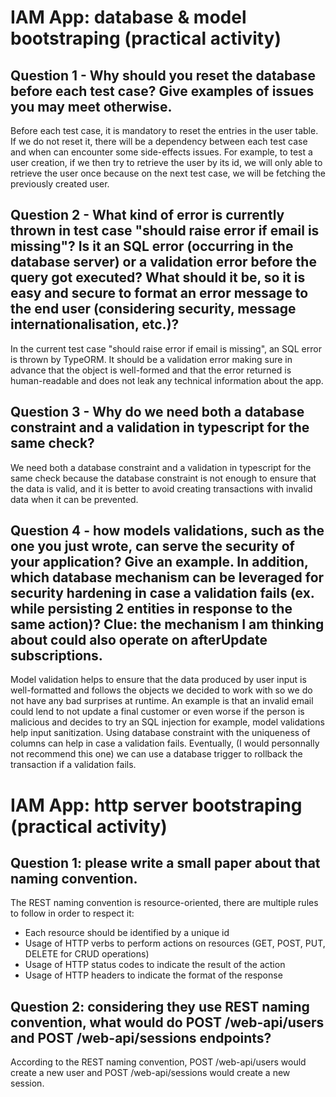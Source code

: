 # IAM App: database & model bootstraping (practical activity)

## Question 1 - Why should you reset the database before each test case? Give examples of issues you may meet otherwise.
Before each test case, it is mandatory to reset the entries in the user table. If we do not reset it, there will be a dependency between each test case and when can encounter some side-effects issues. For example, to test a user creation, if we then try to retrieve the user by its id, we will only able to retrieve the user once because on the next test case, we will be fetching the previously created user.

## Question 2 - What kind of error is currently thrown in test case "should raise error if email is missing"? Is it an SQL error (occurring in the database server) or a validation error before the query got executed? What should it be, so it is easy and secure to format an error message to the end user (considering security, message internationalisation, etc.)?
In the current test case "should raise error if email is missing", an SQL error is thrown by TypeORM. It should be a validation error making sure in advance that the object is well-formed and that the error returned is human-readable and does not leak any technical information about the app.

## Question 3 - Why do we need both a database constraint and a validation in typescript for the same check?
We need both a database constraint and a validation in typescript for the same check because the database constraint is not enough to ensure that the data is valid, and it is better to avoid creating transactions with invalid data when it can be prevented.

## Question 4 - how models validations, such as the one you just wrote, can serve the security of your application? Give an example. In addition, which database mechanism can be leveraged for security hardening in case a validation fails (ex. while persisting 2 entities in response to the same action)? Clue: the mechanism I am thinking about could also operate on afterUpdate subscriptions.
Model validation helps to ensure that the data produced by user input is well-formatted and follows the objects we decided to work with so we do not have any bad surprises at runtime. An example is that an invalid email could lend to not update a final customer or even worse if the person is malicious and decides to try an SQL injection for example, model validations help input sanitization. Using database constraint with the uniqueness of columns can help in case a validation fails. Eventually, (I would personnally not recommend this one) we can use a database trigger to rollback the transaction if a validation fails.  

# IAM App: http server bootstraping (practical activity)

## Question 1: please write a small paper about that naming convention.
The REST naming convention is resource-oriented, there are multiple rules to follow in order to respect it:
- Each resource should be identified by a unique id
- Usage of HTTP verbs to perform actions on resources (GET, POST, PUT, DELETE for CRUD operations)
- Usage of HTTP status codes to indicate the result of the action
- Usage of HTTP headers to indicate the format of the response

## Question 2: considering they use REST naming convention, what would do POST /web-api/users and POST /web-api/sessions endpoints?
According to the REST naming convention, POST /web-api/users would create a new user and POST /web-api/sessions would create a new session.
